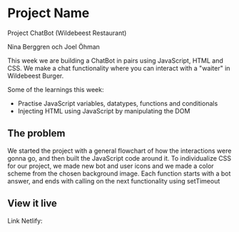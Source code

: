 # Project Name
Project ChatBot (Wildebeest Restaurant)

<!-- Replace this readme with your own information about your project. -->

Nina Berggren och Joel Öhman

This week we are building a ChatBot in pairs using JavaScript, HTML and CSS. 
We make a chat functionality where you can interact with a "waiter" in Wildebeest Burger.

Some of the learnings this week:
- Practise JavaScript variables, datatypes, functions and conditionals
- Injecting HTML using JavaScript by manipulating the DOM


<!-- Start by briefly describing the assignment in a sentence or two. Keep it short and to the point. -->

## The problem

We started the project with a general flowchart of how the interactions were gonna go, and then built the JavaScript code around it. 
To individualize CSS for our project, we made new bot and user icons and we made a color scheme from the chosen background image.
Each function starts with a bot answer, and ends with calling on the next functionality using setTimeout

## View it live
Link Netlify: 



<!-- Have you deployed your project somewhere? Be sure to include the link to the deployed project so that the viewer can click around and see what it's all about. -->


